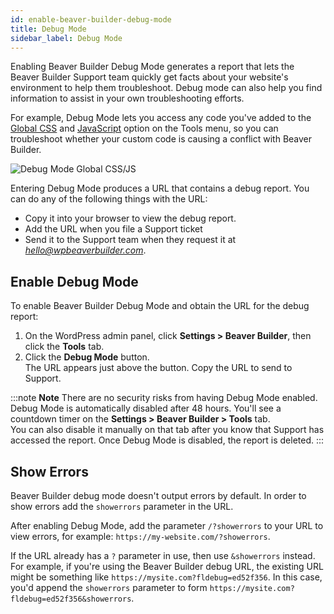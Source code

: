 ```yaml
---
id: enable-beaver-builder-debug-mode
title: Debug Mode
sidebar_label: Debug Mode
---
```


Enabling Beaver Builder Debug Mode generates a report that lets the Beaver
Builder Support team quickly get facts about your website's environment to
help them troubleshoot. Debug mode can also help you find information to
assist in your own troubleshooting efforts.

For example, Debug Mode lets you access any code you've added to the [Global CSS](../../styles/code/custom-css.md/#1-site-wide-rules-for-content-area-layouts) and [JavaScript](../../styles/code/custom-javascript.md) option on the Tools menu, so you can troubleshoot whether your custom code is causing a conflict with Beaver Builder.

![Debug Mode Global CSS/JS](/img/beaver-builder--enabled-debug-global-css-js.png)

Entering Debug Mode produces a URL that contains a debug report. You can do
any of the following things with the URL:

* Copy it into your browser to view the debug report.
* Add the URL when you file a Support ticket
* Send it to the Support team when they request it at *hello@wpbeaverbuilder.com*.

## Enable Debug Mode

To enable Beaver Builder Debug Mode and obtain the URL for the debug report:

1. On the WordPress admin panel, click **Settings > Beaver Builder**, then click the **Tools** tab.
2. Click the **Debug Mode** button.  
The URL appears just above the button. Copy the URL to send to Support.

:::note **Note**
There are no security risks from having Debug Mode enabled. Debug Mode is automatically disabled after 48 hours.
You'll see a countdown timer on the **Settings > Beaver Builder > Tools** tab.  
You can also disable it manually on that tab after you know that Support has
accessed the report. Once Debug Mode is disabled, the report is deleted.
:::

## Show Errors

Beaver Builder debug mode doesn't output errors by default. In order to show errors add the `showerrors` parameter in the URL.

After enabling Debug Mode, add the parameter `/?showerrors` to your URL to view errors, for example: `https://my-website.com/?showerrors`.

If the URL already has a `?` parameter in use, then use `&showerrors` instead. For example, if you're using the Beaver Builder debug URL, the existing URL might be something like `https://mysite.com?fldebug=ed52f356`. In this case, you'd append the `showerrors` parameter to form `https://mysite.com?fldebug=ed52f356&showerrors`.
